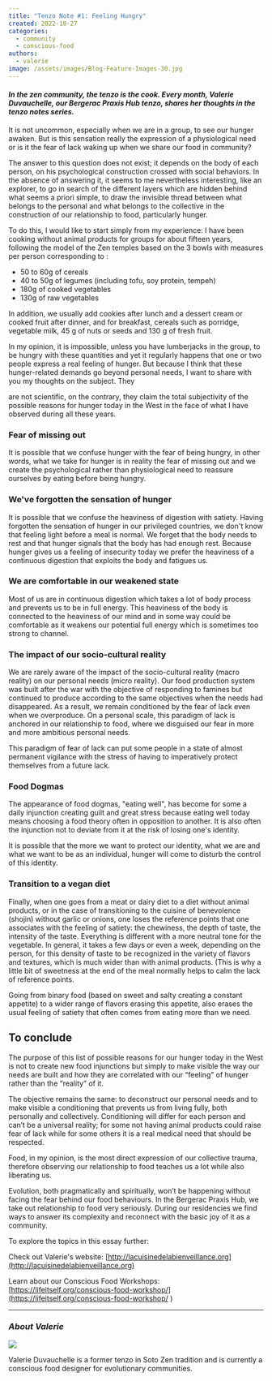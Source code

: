 ```yaml
---
title: "Tenzo Note #1: Feeling Hungry"
created: 2022-10-27
categories: 
  - community
  - conscious-food
authors: 
  - valerie
image: /assets/images/Blog-Feature-Images-30.jpg
---
```


#### _In the zen community, the tenzo is the cook. Every month, Valerie Duvauchelle, our Bergerac Praxis Hub tenzo, shares her thoughts in the tenzo notes series._

It is not uncommon, especially when we are in a group, to see our hunger awaken. But is this sensation really the expression of a physiological need or is it the fear of lack waking up when we share our food in community?

  
The answer to this question does not exist; it depends on the body of each person, on his psychological construction crossed with social behaviors. In the absence of answering it, it seems to me nevertheless interesting, like an explorer, to go in search of the different layers which are hidden behind what seems a priori simple, to draw the invisible thread between what belongs to the personal and what belongs to the collective in the construction of our relationship to food, particularly hunger.

To do this, I would like to start simply from my experience: I have been cooking without animal products for groups for about fifteen years, following the model of the Zen temples based on the 3 bowls with measures per person corresponding to :

- 50 to 60g of cereals
- 40 to 50g of legumes (including tofu, soy protein, tempeh)
- 180g of cooked vegetables
- 130g of raw vegetables

In addition, we usually add cookies after lunch and a dessert cream or cooked fruit after dinner, and for breakfast, cereals such as porridge, vegetable milk, 45 g of nuts or seeds and 130 g of fresh fruit.

In my opinion, it is impossible, unless you have lumberjacks in the group, to be hungry with these quantities and yet it regularly happens that one or two people express a real feeling of hunger. But because I think that these hunger-related demands go beyond personal needs, I want to share with you my thoughts on the subject. They

are not scientific, on the contrary, they claim the total subjectivity of the possible reasons for hunger today in the West in the face of what I have observed during all these years.

### Fear of missing out

It is possible that we confuse hunger with the fear of being hungry, in other words, what we take for hunger is in reality the fear of missing out and we create the psychological rather than physiological need to reassure ourselves by eating before being hungry.

### We've forgotten the sensation of hunger

It is possible that we confuse the heaviness of digestion with satiety. Having forgotten the sensation of hunger in our privileged countries, we don't know that feeling light before a meal is normal. We forget that the body needs to rest and that hunger signals that the body has had enough rest. Because hunger gives us a feeling of insecurity today we prefer the heaviness of a continuous digestion that exploits the body and fatigues us.

### We are comfortable in our weakened state

Most of us are in continuous digestion which takes a lot of body process and prevents us to be in full energy. This heaviness of the body is connected to the heaviness of our mind and in some way could be comfortable as it weakens our potential full energy which is sometimes too strong to channel.  

### The impact of our socio-cultural reality

We are rarely aware of the impact of the socio-cultural reality (macro reality) on our personal needs (micro reality). Our food production system was built after the war with the objective of responding to famines but continued to produce according to the same objectives when the needs had disappeared. As a result, we remain conditioned by the fear of lack even when we overproduce. On a personal scale, this paradigm of lack is anchored in our relationship to food, where we disguised our fear in more and more ambitious personal needs.

This paradigm of fear of lack can put some people in a state of almost permanent vigilance with the stress of having to imperatively protect themselves from a future lack.

### Food Dogmas

The appearance of food dogmas, "eating well", has become for some a daily injunction creating guilt and great stress because eating well today means choosing a food theory often in opposition to another. It is also often the injunction not to deviate from it at the risk of losing one's identity.

It is possible that the more we want to protect our identity, what we are and what we want to be as an individual, hunger will come to disturb the control of this identity.  

### Transition to a vegan diet

Finally, when one goes from a meat or dairy diet to a diet without animal products, or in the case of transitioning to the cuisine of benevolence (shojin) without garlic or onions, one loses the reference points that one associates with the feeling of satiety: the chewiness, the depth of taste, the intensity of the taste. Everything is different with a more neutral tone for the vegetable. In general, it takes a few days or even a week, depending on the person, for this density of taste to be recognized in the variety of flavors and textures, which is much wider than with animal products. (This is why a little bit of sweetness at the end of the meal normally helps to calm the lack of reference points.

Going from binary food (based on sweet and salty creating a constant appetite) to a wider range of flavors erasing this appetite, also erases the usual feeling of satiety that often comes from eating more than we need.

## To conclude

The purpose of this list of possible reasons for our hunger today in the West is not to create new food injunctions but simply to make visible the way our needs are built and how they are correlated with our “feeling” of hunger rather than the “reality” of it.

The objective remains the same: to deconstruct our personal needs and to make visible a conditioning that prevents us from living fully, both personally and collectively. Conditioning will differ for each person and can’t be a universal reality; for some not having animal products could raise fear of lack while for some others it is a real medical need that should be respected.

Food, in my opinion, is the most direct expression of our collective trauma, therefore observing our relationship to food teaches us a lot while also liberating us.

Evolution, both pragmatically and spiritually, won’t be happening without facing the fear behind our food behaviours. In the Bergerac Praxis Hub, we take out relationship to food very seriously. During our residencies we find ways to answer its complexity and reconnect with the basic joy of it as a community.

To explore the topics in this essay further:

Check out Valerie's website: [http://lacuisinedelabienveillance.org](http://lacuisinedelabienveillance.org)

Learn about our Conscious Food Workshops: [https://lifeitself.org/conscious-food-workshop/](https://lifeitself.org/conscious-food-workshop/ )

* * *

### _About Valerie_

![](/assets/images/star-portrait--300x200.jpg)

Valerie Duvauchelle is a former tenzo in Soto Zen tradition and is currently a conscious food designer for evolutionary communities.
